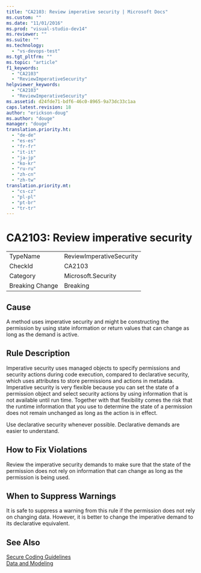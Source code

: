 ```yaml
---
title: "CA2103: Review imperative security | Microsoft Docs"
ms.custom: ""
ms.date: "11/01/2016"
ms.prod: "visual-studio-dev14"
ms.reviewer: ""
ms.suite: ""
ms.technology: 
  - "vs-devops-test"
ms.tgt_pltfrm: ""
ms.topic: "article"
f1_keywords: 
  - "CA2103"
  - "ReviewImperativeSecurity"
helpviewer_keywords: 
  - "CA2103"
  - "ReviewImperativeSecurity"
ms.assetid: d24fde71-bdf6-46c0-8965-9a73dc33c1aa
caps.latest.revision: 18
author: "erickson-doug"
ms.author: "douge"
manager: "douge"
translation.priority.ht: 
  - "de-de"
  - "es-es"
  - "fr-fr"
  - "it-it"
  - "ja-jp"
  - "ko-kr"
  - "ru-ru"
  - "zh-cn"
  - "zh-tw"
translation.priority.mt: 
  - "cs-cz"
  - "pl-pl"
  - "pt-br"
  - "tr-tr"
---
```

# CA2103: Review imperative security
|||  
|-|-|  
|TypeName|ReviewImperativeSecurity|  
|CheckId|CA2103|  
|Category|Microsoft.Security|  
|Breaking Change|Breaking|  
  
## Cause  
 A method uses imperative security and might be constructing the permission by using state information or return values that can change as long as the demand is active.  
  
## Rule Description  
 Imperative security uses managed objects to specify permissions and security actions during code execution, compared to declarative security, which uses attributes to store permissions and actions in metadata. Imperative security is very flexible because you can set the state of a permission object and select security actions by using information that is not available until run time. Together with that flexibility comes the risk that the runtime information that you use to determine the state of a permission does not remain unchanged as long as the action is in effect.  
  
 Use declarative security whenever possible. Declarative demands are easier to understand.  
  
## How to Fix Violations  
 Review the imperative security demands to make sure that the state of the permission does not rely on information that can change as long as the permission is being used.  
  
## When to Suppress Warnings  
 It is safe to suppress a warning from this rule if the permission does not rely on changing data. However, it is better to change the imperative demand to its declarative equivalent.  
  
## See Also  
 [Secure Coding Guidelines](../Topic/Secure%20Coding%20Guidelines.md)   
 [Data and Modeling](../Topic/Data%20and%20Modeling%20in%20the%20.NET%20Framework.md)